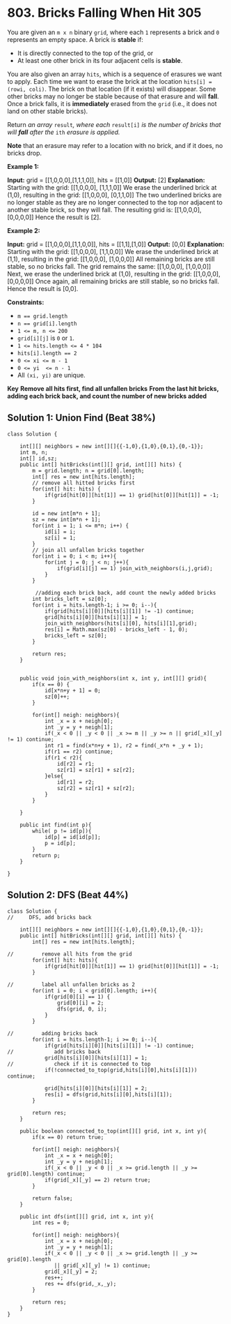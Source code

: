 # 803. Bricks Falling When Hit 305
You are given an  `m x n`  binary  `grid`, where each  `1`  represents a brick and  `0`  represents an empty space. A brick is  **stable**  if:

-   It is directly connected to the top of the grid, or
-   At least one other brick in its four adjacent cells is  **stable**.

You are also given an array  `hits`, which is a sequence of erasures we want to apply. Each time we want to erase the brick at the location  `hits[i] = (rowi, coli)`. The brick on that location (if it exists) will disappear. Some other bricks may no longer be stable because of that erasure and will  **fall**. Once a brick falls, it is  **immediately**  erased from the  `grid`  (i.e., it does not land on other stable bricks).

Return  _an array_ `result`_, where each_ `result[i]` _is the number of bricks that will  **fall**  after the_ `ith` _erasure is applied._

**Note**  that an erasure may refer to a location with no brick, and if it does, no bricks drop.

**Example 1:**

**Input:** grid = [[1,0,0,0],[1,1,1,0]], hits = [[1,0]]
**Output:** [2]
**Explanation:** Starting with the grid:
[[1,0,0,0],
 [1,1,1,0]]
We erase the underlined brick at (1,0), resulting in the grid:
[[1,0,0,0],
 [0,1,1,0]]
The two underlined bricks are no longer stable as they are no longer connected to the top nor adjacent to another stable brick, so they will fall. The resulting grid is:
[[1,0,0,0],
 [0,0,0,0]]
Hence the result is [2].

**Example 2:**

**Input:** grid = [[1,0,0,0],[1,1,0,0]], hits = [[1,1],[1,0]]
**Output:** [0,0]
**Explanation:** Starting with the grid:
[[1,0,0,0],
 [1,1,0,0]]
We erase the underlined brick at (1,1), resulting in the grid:
[[1,0,0,0],
 [1,0,0,0]]
All remaining bricks are still stable, so no bricks fall. The grid remains the same:
[[1,0,0,0],
 [1,0,0,0]]
Next, we erase the underlined brick at (1,0), resulting in the grid:
[[1,0,0,0],
 [0,0,0,0]]
Once again, all remaining bricks are still stable, so no bricks fall.
Hence the result is [0,0].

**Constraints:**

-   `m == grid.length`
-   `n == grid[i].length`
-   `1 <= m, n <= 200`
-   `grid[i][j]`  is  `0`  or  `1`.
-   `1 <= hits.length <= 4 * 104`
-   `hits[i].length == 2`
-   `0 <= xi <= m - 1`
-   `0 <= yi  <= n - 1`
-   All  `(xi, yi)`  are unique.

**Key**
**Remove all hits first, find all unfallen bricks**
**From the last hit bricks, adding each brick back, and count the number of new bricks added**

## Solution 1: Union Find (Beat 38%)
```
class Solution {

    int[][] neighbors = new int[][]{{-1,0},{1,0},{0,1},{0,-1}};
    int m, n;
    int[] id,sz;
    public int[] hitBricks(int[][] grid, int[][] hits) {
        m = grid.length; n = grid[0].length;
        int[] res = new int[hits.length];
        // remove all hitted bricks first
        for(int[] hit: hits) {
            if(grid[hit[0]][hit[1]] == 1) grid[hit[0]][hit[1]] = -1;
        }
        
        id = new int[m*n + 1];
        sz = new int[m*n + 1];
        for(int i = 1; i <= m*n; i++) {
            id[i] = i;
            sz[i] = 1;
        }
        // join all unfallen bricks together
        for(int i = 0; i < m; i++){
            for(int j = 0; j < n; j++){
                if(grid[i][j] == 1) join_with_neighbors(i,j,grid);
            }
        }
      
	     //adding each brick back, add count the newly added bricks
        int bricks_left = sz[0];
        for(int i = hits.length-1; i >= 0; i--){
            if(grid[hits[i][0]][hits[i][1]] != -1) continue;
            grid[hits[i][0]][hits[i][1]] = 1;
            join_with_neighbors(hits[i][0], hits[i][1],grid);
            res[i] = Math.max(sz[0] - bricks_left - 1, 0);
            bricks_left = sz[0];
        }
        
        return res;
    } 
    
    
    public void join_with_neighbors(int x, int y, int[][] grid){
        if(x == 0) {
            id[x*n+y + 1] = 0;
            sz[0]++;
        }
        
        for(int[] neigh: neighbors){
            int _x = x + neigh[0];
            int _y = y + neigh[1];
            if(_x < 0 || _y < 0 || _x >= m || _y >= n || grid[_x][_y] != 1) continue;
            int r1 = find(x*n+y + 1), r2 = find(_x*n + _y + 1);
            if(r1 == r2) continue;
            if(r1 < r2){
                id[r2] = r1;
                sz[r1] = sz[r1] + sz[r2];
            }else{
                id[r1] = r2;
                sz[r2] = sz[r1] + sz[r2];
            }
        }
        
    }

    public int find(int p){
        while( p != id[p]){
            id[p] = id[id[p]];
            p = id[p];
        }
        return p;
    }
    
}
```

## Solution 2: DFS (Beat 44%)
```
class Solution {
//     DFS, add bricks back
    
    int[][] neighbors = new int[][]{{-1,0},{1,0},{0,1},{0,-1}};
    public int[] hitBricks(int[][] grid, int[][] hits) {
        int[] res = new int[hits.length];
        
//         remove all hits from the grid
        for(int[] hit: hits){
            if(grid[hit[0]][hit[1]] == 1) grid[hit[0]][hit[1]] = -1;
        }
        
//         label all unfallen bricks as 2
        for(int i = 0; i < grid[0].length; i++){
            if(grid[0][i] == 1) {
                grid[0][i] = 2;
                dfs(grid, 0, i);
            }
        }
        
//         adding bricks back
        for(int i = hits.length-1; i >= 0; i--){
            if(grid[hits[i][0]][hits[i][1]] != -1) continue;
//             add bricks back
            grid[hits[i][0]][hits[i][1]] = 1;
//             check if it is connected to top
            if(!connected_to_top(grid,hits[i][0],hits[i][1])) continue;
            
            grid[hits[i][0]][hits[i][1]] = 2;
            res[i] = dfs(grid,hits[i][0],hits[i][1]);
        }
        
        return res;
    }
    
    public boolean connected_to_top(int[][] grid, int x, int y){
        if(x == 0) return true;
        
        for(int[] neigh: neighbors){
            int _x = x + neigh[0];
            int _y = y + neigh[1];
            if(_x < 0 || _y < 0 || _x >= grid.length || _y >= grid[0].length) continue;
            if(grid[_x][_y] == 2) return true;
        }
        
        return false;
    }      
    
    public int dfs(int[][] grid, int x, int y){
        int res = 0;
        
        for(int[] neigh: neighbors){
            int _x = x + neigh[0];
            int _y = y + neigh[1];
            if(_x < 0 || _y < 0 || _x >= grid.length || _y >= grid[0].length 
               || grid[_x][_y] != 1) continue;
            grid[_x][_y] = 2;
            res++;
            res += dfs(grid,_x,_y);
        }
        
        return res;
    }
}
```